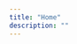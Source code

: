 ```yaml
---
title: "Home"
description: ""
---
```

<!--
![](/images/fb-small.png) [Jesus is lief vir jou](https://www.facebook.com/JESUS-is-lief-vir-jou-341055579383077)  
![](/images/fb-small.png) [It's all about Jesus](https://www.facebook.com/Its-all-about-Jesus-609323252483276)
-->